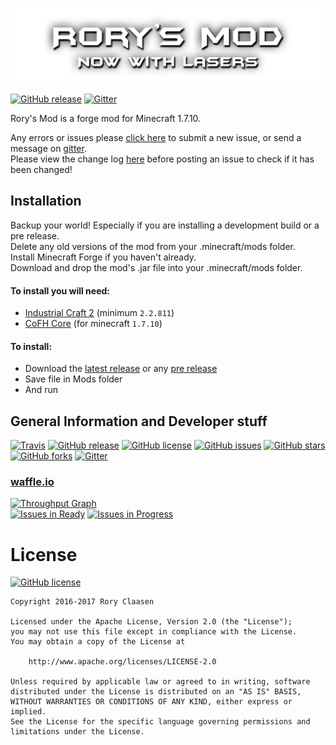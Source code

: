 [![Rory's Mod Logo](/src/main/resources/assets/rorysmod/textures/logo.png)](http://gogo98901.github.io/RorysMod/)

[![GitHub release](https://img.shields.io/github/release/GOGO98901/RorysMod.svg?style=flat-square)](https://github.com/GOGO98901/RorysMod/releases/latest)
[![Gitter](https://img.shields.io/gitter/room/GOGO98901/RorysMod.svg?style=flat-square)](https://gitter.im/GOGO98901/RorysMod)

Rory's Mod is a forge mod for Minecraft 1.7.10.

Any errors or issues please [click here](https://github.com/GOGO98901/RorysMod/issues/new) to submit a new issue, or send a message on [gitter](https://gitter.im/GOGO98901/RorysMod).<br>
Please view the change log [here](https://github.com/GOGO98901/RorysMod/blob/master/change.log.md#change-log) before posting an issue to check if it has been changed!

## Installation

Backup your world! Especially if you are installing a development build or a pre release.<br>
Delete any old versions of the mod from your .minecraft/mods folder.<br>
Install Minecraft Forge if you haven't already.<br>
Download and drop the mod's .jar file into your .minecraft/mods folder.

#### To install you will need:
- [Industrial Craft 2](http://www.industrial-craft.net/) (minimum `2.2.811`)
- [CoFH Core](http://www.teamcofh.com) (for minecraft `1.7.10`)

#### To install:
- Download the [latest release](https://github.com/GOGO98901/RorysMod/releases/latest) or any [pre release](https://github.com/GOGO98901/RorysMod/releases)
- Save file in Mods folder
- And run

## General Information and Developer stuff
[![Travis](https://img.shields.io/travis/GOGO98901/RorysMod.svg?style=flat-square)](https://travis-ci.org/GOGO98901/RorysMod)
[![GitHub release](https://img.shields.io/github/release/GOGO98901/RorysMod.svg?style=flat-square)](https://github.com/GOGO98901/RorysMod/releases/latest)
[![GitHub license](https://img.shields.io/github/license/GOGO98901/RorysMod.svg?style=flat-square)](https://github.com/GOGO98901/RorysMod/blob/master/licence.txt)
[![GitHub issues](https://img.shields.io/github/issues/GOGO98901/RorysMod.svg?style=flat-square)](https://github.com/GOGO98901/RorysMod/issues)
[![GitHub stars](https://img.shields.io/github/stars/GOGO98901/RorysMod.svg?style=flat-square)](https://github.com/GOGO98901/RorysMod/stargazers)
[![GitHub forks](https://img.shields.io/github/forks/GOGO98901/RorysMod.svg?style=flat-square)](https://github.com/GOGO98901/RorysMod/network)
[![Gitter](https://img.shields.io/gitter/room/GOGO98901/RorysMod.svg?style=flat-square)](https://gitter.im/GOGO98901/RorysMod)

### [waffle.io](waffle.io)
[![Throughput Graph](https://graphs.waffle.io/GOGO98901/RorysMod/throughput.svg)](https://waffle.io/GOGO98901/RorysMod/metrics)<br>
[![Issues in Ready](https://badge.waffle.io/GOGO98901/RorysMod.png?label=ready&title=Ready)](https://waffle.io/GOGO98901/RorysMod)
[![Issues in Progress](https://badge.waffle.io/GOGO98901/RorysMod.png?label=in%20progress&title=In%20Progress)](https://waffle.io/GOGO98901/RorysMod)

# License
[![GitHub license](https://img.shields.io/github/license/GOGO98901/RorysMod.svg?style=flat-square)](https://github.com/GOGO98901/RorysMod/blob/master/licence.txt)
```
Copyright 2016-2017 Rory Claasen

Licensed under the Apache License, Version 2.0 (the "License");
you may not use this file except in compliance with the License.
You may obtain a copy of the License at

    http://www.apache.org/licenses/LICENSE-2.0

Unless required by applicable law or agreed to in writing, software
distributed under the License is distributed on an "AS IS" BASIS,
WITHOUT WARRANTIES OR CONDITIONS OF ANY KIND, either express or implied.
See the License for the specific language governing permissions and
limitations under the License.
```
